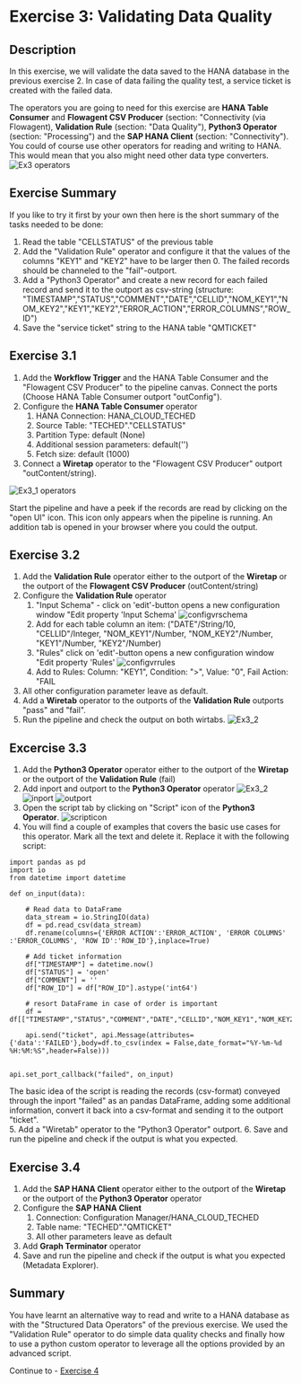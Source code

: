 # Exercise 3: Validating Data Quality


## Description

In this exercise, we will validate the data saved to the HANA database in the previous exercise 2. In case of data failing the quality test, a service ticket is created with the failed data. 

The operators you are going to need for this exercise are **HANA Table Consumer** and **Flowagent CSV Producer** (section: "Connectivity (via Flowagent),  **Validation Rule** (section: "Data Quality"), **Python3 Operator** (section: "Processing") and the **SAP HANA Client** (section: "Connectivity"). You could of course use other operators for reading and writing to HANA. This would mean that you also might need other data type converters.  ![Ex3 operators](./images/ex3operators.png)

## Exercise Summary
If you like to try it first by your own then here is the short summary of the tasks needed to be done: 

1. Read the table "CELLSTATUS" of the previous table
2. Add the "Validation Rule" operator and configure it that the values of the columns "KEY1" and "KEY2" have to be larger then 0. The failed records should be channeled to the "fail"-outport. 
3. Add a "Python3 Operator" and create a new record for each failed record and send it to the outport as csv-string (structure: "TIMESTAMP","STATUS","COMMENT","DATE","CELLID","NOM_KEY1","NOM_KEY2","KEY1","KEY2","ERROR_ACTION","ERROR_COLUMNS","ROW_ID")
4. Save the "service ticket" string to the HANA table "QMTICKET"

## Exercise 3.1 

1. Add the **Workflow Trigger** and the HANA Table Consumer and the "Flowagent CSV Producer" to the pipeline canvas. Connect the ports (Choose HANA Table Consumer outport "outConfig").
2. Configure the **HANA Table Consumer** operator
	1. HANA Connection: HANA_CLOUD_TECHED
	2. Source Table: "TECHED"."CELLSTATUS"
	3. Partition Type: default (None)
	4. Additional session parameters: default('')
	5. Fetch size: default (1000)
3. Connect a **Wiretap** operator to the "Flowagent CSV Producer" outport "outContent/string). 

![Ex3_1 operators](./images/ex3_1.png)

Start the pipeline and have a peek if the records are read by clicking on the "open UI" icon. This icon only appears when the pipeline is running. An addition tab is opened in your browser where you could the output. 

## Exercise 3.2 

1. Add the **Validation Rule** operator either to the outport of the **Wiretap** or the outport of the **Flowagent CSV Producer** (outContent/string)
2. Configure the **Validation Rule** operator
	1. "Input Schema" - click on 'edit'-button opens a new configuration window "Edit property 'Input Schema' ![configvrschema](./images/Configvrschema.png)
	2.  Add for each table column an item: ("DATE"/String/10, "CELLID"/Integer, "NOM_KEY1"/Number, "NOM_KEY2"/Number, "KEY1"/Number, "KEY2"/Number) 
	3. "Rules" click on 'edit'-button opens a new configuration window "Edit property 'Rules' ![configvrrules](./images/Configvrrules.png)
	4. Add to Rules: Column: "KEY1", Condition: ">", Value: "0", Fail Action: "FAIL
3. All other configuration parameter leave as default. 
4. Add a **Wiretab** operator to the outports of the **Validation Rule** outports "pass" and "fail". 
5. Run the pipeline and check the output on both wirtabs. ![Ex3_2](./images/ex3_2.png)

## Excercise 3.3

1. Add the **Python3 Operator** operator either to the outport of the **Wiretap** or the outport of the **Validation Rule** (fail)
2. Add inport and outport to the **Python3 Operator** operator ![Ex3_2](./images/addports.png) ![inport](./images/inport.png) ![outport](./images/outport.png) 
3. Open the script tab by clicking on "Script" icon of the **Python3 Operator**. ![scripticon](./images/scripticon.png)
4. You will find a couple of examples that covers the basic use cases for this operator. Mark all the text and delete it. Replace it with the following script: 

```
import pandas as pd
import io
from datetime import datetime

def on_input(data):

    # Read data to DataFrame
    data_stream = io.StringIO(data)
    df = pd.read_csv(data_stream)
    df.rename(columns={'ERROR ACTION':'ERROR_ACTION', 'ERROR COLUMNS' :'ERROR_COLUMNS', 'ROW ID':'ROW_ID'},inplace=True)
    
    # Add ticket information
    df["TIMESTAMP"] = datetime.now() 
    df["STATUS"] = 'open'
    df["COMMENT"] = ''
    df["ROW_ID"] = df["ROW_ID"].astype('int64')
    
    # resort DataFrame in case of order is important
    df = df[["TIMESTAMP","STATUS","COMMENT","DATE","CELLID","NOM_KEY1","NOM_KEY2","KEY1","KEY2","ERROR_ACTION","ERROR_COLUMNS","ROW_ID"]]

    api.send("ticket", api.Message(attributes={'data':'FAILED'},body=df.to_csv(index = False,date_format="%Y-%m-%d %H:%M:%S",header=False)))


api.set_port_callback("failed", on_input)

```

The basic idea of the script is reading the records (csv-format) conveyed through the inport "failed" as an pandas DataFrame, adding some additional information, convert it back into a csv-format and sending it to the outport "ticket". 	 
5. Add a "Wiretab" operator to the "Python3 Operator" outport. 
6. Save and run the pipeline and check if the output is what you expected. 

## Exercise 3.4

1. Add the **SAP HANA Client** operator either to the outport of the **Wiretap** or the outport of the **Python3 Operator** operator
2. Configure the **SAP HANA Client**
	1. Connection: Configuration Manager/HANA_CLOUD_TECHED
	2. Table name: "TECHED"."QMTICKET"
	3. All other parameters leave as default
3. Add **Graph Terminator** operator
4. Save and run the pipeline and check if the output is what you expected (Metadata Explorer). 


## Summary

You have learnt an alternative way to read and write to a HANA database as with the "Structured Data Operators" of the previous exercise. We used the "Validation Rule" operator to do simple data quality checks and finally how to use a python custom operator to leverage all the options provided by an advanced script. 

Continue to - [Exercise 4](../ex4/README.md)

